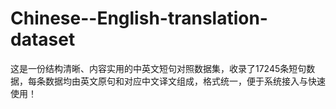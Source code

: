 # Chinese--English-translation-dataset
这是一份结构清晰、内容实用的中英文短句对照数据集，收录了17245条短句数据，每条数据均由英文原句和对应中文译文组成，格式统一，便于系统接入与快速使用！
